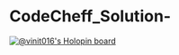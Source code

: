 # CodeCheff_Solution-
[![@vinit016's Holopin board](https://holopin.io/api/user/board?user=vinit016)](https://holopin.io/@vinit016)
